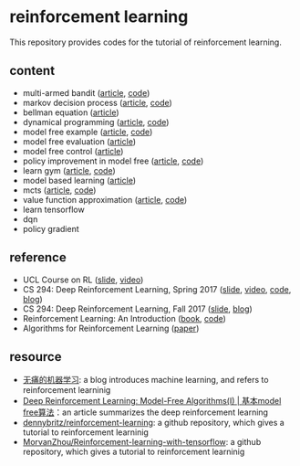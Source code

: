 # reinforcement learning

This repository provides codes for the tutorial of reinforcement learning.

## content

- multi-armed bandit ([article](https://zhuanlan.zhihu.com/p/31577741), [code](https://github.com/gaoxinge/reinforcement-learning/tree/master/multi-armed%20bandit))
- markov decision process ([article](https://zhuanlan.zhihu.com/p/31613480), [code](https://github.com/gaoxinge/reinforcement-learning/tree/master/markov%20decision%20process))
- bellman equation ([article](https://zhuanlan.zhihu.com/p/31650439))
- dynamical programming ([article](https://zhuanlan.zhihu.com/p/31804601), [code](https://github.com/gaoxinge/reinforcement-learning/tree/master/dynamical%20programming))
- model free example ([article](https://zhuanlan.zhihu.com/p/31860770), [code](https://github.com/gaoxinge/reinforcement-learning/tree/master/model%20free%20example))
- model free evaluation ([article](https://zhuanlan.zhihu.com/p/32102204))
- model free control ([article](https://zhuanlan.zhihu.com/p/32201807))
- policy improvement in model free ([article](https://zhuanlan.zhihu.com/p/32517235), [code](https://github.com/gaoxinge/reinforcement-learning/tree/master/policy%20improvement%20in%20model%20free))
- learn gym ([article](https://zhuanlan.zhihu.com/p/34517203), [code](https://github.com/gaoxinge/reinforcement-learning/tree/master/learn%20gym))
- model based learning ([article](https://zhuanlan.zhihu.com/p/35348443))
- mcts ([article](https://zhuanlan.zhihu.com/p/35359337), [code](https://github.com/gaoxinge/reinforcement-learning/tree/master/mcts))
- value function approximation ([article](https://zhuanlan.zhihu.com/p/35335243), [code](https://github.com/gaoxinge/reinforcement-learning/tree/master/value%20function%20approximation))
- learn tensorflow
- dqn
- policy gradient

## reference

- UCL Course on RL ([slide](http://www0.cs.ucl.ac.uk/staff/d.silver/web/Teaching.html), [video](https://www.bilibili.com/video/av8912293/))
- CS 294: Deep Reinforcement Learning, Spring 2017 ([slide](http://rll.berkeley.edu/deeprlcoursesp17/), [video](https://www.bilibili.com/video/av9802698/), [code](https://github.com/berkeleydeeprlcourse/homework), [blog](https://zhuanlan.zhihu.com/c_125238795))
- CS 294: Deep Reinforcement Learning, Fall 2017 ([slide](http://rll.berkeley.edu/deeprlcourse/), [blog](https://zhuanlan.zhihu.com/c_150977189))
- Reinforcement Learning: An Introduction ([book](http://incompleteideas.net/book/bookdraft2017nov5.pdf), [code](https://github.com/ShangtongZhang/reinforcement-learning-an-introduction))
- Algorithms for Reinforcement Learning ([paper](https://sites.ualberta.ca/~szepesva/papers/RLAlgsInMDPs.pdf))

## resource

- [无痛的机器学习](https://zhuanlan.zhihu.com/hsmyy): a blog introduces machine learning, and refers to reinforcement learninig
- [Deep Reinforcement Learning: Model-Free Algorithms(I) | 基本model free算法](https://zhuanlan.zhihu.com/p/27388383)：an article summarizes the deep reinforcement learning
- [dennybritz/reinforcement-learning](https://github.com/dennybritz/reinforcement-learning): a github repository, which gives a tutorial to reinforcement learninig
- [MorvanZhou/Reinforcement-learning-with-tensorflow](https://github.com/MorvanZhou/Reinforcement-learning-with-tensorflow): a github repository, which gives a tutorial to reinforcement learninig